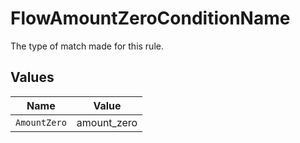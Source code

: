 # FlowAmountZeroConditionName

The type of match made for this rule.


## Values

| Name         | Value        |
| ------------ | ------------ |
| `AmountZero` | amount_zero  |